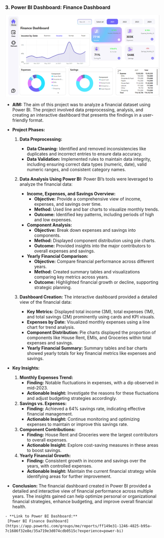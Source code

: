 ### 3. **Power BI Dashboard: Finance Dashboard**

![Finance Dashboard](Dashboard2.png)

   - **AIM:** 
     The aim of this project was to analyze a financial dataset using Power BI. The project involved data preprocessing, analysis, and creating an interactive dashboard that presents the findings in a user-friendly format.

   - **Project Phases:**
     1. **Data Preprocessing:** 
        - **Data Cleaning:** Identified and removed inconsistencies like duplicates and incorrect entries to ensure data accuracy.
        - **Data Validation:** Implemented rules to maintain data integrity, including ensuring correct data types (numeric, date), valid numeric ranges, and consistent category names.

     2. **Data Analysis Using Power BI:** 
        Power BI’s tools were leveraged to analyze the financial data:
        - **Income, Expenses, and Savings Overview:** 
          - **Objective:** Provide a comprehensive view of income, expenses, and savings over time.
          - **Method:** Used line and bar charts to visualize monthly trends.
          - **Outcome:** Identified key patterns, including periods of high and low expenses.
        - **Component Analysis:** 
          - **Objective:** Break down expenses and savings into components.
          - **Method:** Displayed component distribution using pie charts.
          - **Outcome:** Provided insights into the major contributors to overall expenses and savings.
        - **Yearly Financial Comparison:** 
          - **Objective:** Compare financial performance across different years.
          - **Method:** Created summary tables and visualizations comparing key metrics across years.
          - **Outcome:** Highlighted financial growth or decline, supporting strategic planning.

     3. **Dashboard Creation:** 
        The interactive dashboard provided a detailed view of the financial data:
        - **Key Metrics:** Displayed total income (3M), total expenses (1M), and total savings (2M) prominently using cards and KPI visuals.
        - **Expenses by Date:** Visualized monthly expenses using a line chart for trend analysis.
        - **Component Distribution:** Pie charts displayed the proportion of components like House Rent, EMIs, and Groceries within total expenses and savings.
        - **Yearly Financial Summary:** Summary tables and bar charts showed yearly totals for key financial metrics like expenses and savings.

   - **Key Insights:**
     1. **Monthly Expenses Trend:** 
        - **Finding:** Notable fluctuations in expenses, with a dip observed in mid-2023.
        - **Actionable Insight:** Investigate the reasons for these fluctuations and adjust budgeting strategies accordingly.
     2. **Savings vs. Expenses:** 
        - **Finding:** Achieved a 64% savings rate, indicating effective financial management.
        - **Actionable Insight:** Continue monitoring and optimizing expenses to maintain or improve this savings rate.
     3. **Component Contributions:** 
        - **Finding:** House Rent and Groceries were the largest contributors to overall expenses.
        - **Actionable Insight:** Explore cost-saving measures in these areas to boost savings.
     4. **Yearly Financial Growth:** 
        - **Finding:** Consistent growth in income and savings over the years, with controlled expenses.
        - **Actionable Insight:** Maintain the current financial strategy while identifying areas for further improvement.

   - **Conclusion:**
     The financial dashboard created in Power BI provided a detailed and interactive view of financial performance across multiple years. The insights gained can help optimize personal or organizational financial strategies, enhance budgeting, and improve overall financial health.

    - **Link to Power BI Dashboard:**
     [Power BI Finance Dashboard](https://app.powerbi.com/groups/me/reports/ff149e31-1246-4825-b95a-7c1686f32e8e/35a719e3d074cdb0515c?experience=power-bi)

